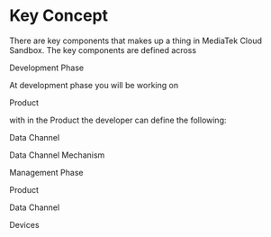 # Key Concept

There are key components that makes up a thing in MediaTek Cloud Sandbox. The key components are defined across

Development Phase

At development phase you will be working on

Product

with in the Product the developer can define the following:

Data Channel

Data Channel Mechanism








Management Phase

Product

Data Channel












Devices

